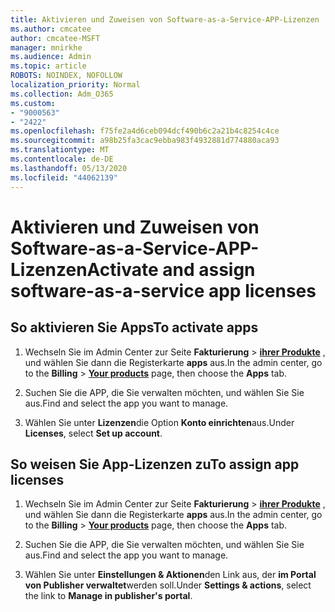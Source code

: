 ```yaml
---
title: Aktivieren und Zuweisen von Software-as-a-Service-APP-Lizenzen
ms.author: cmcatee
author: cmcatee-MSFT
manager: mnirkhe
ms.audience: Admin
ms.topic: article
ROBOTS: NOINDEX, NOFOLLOW
localization_priority: Normal
ms.collection: Adm_O365
ms.custom:
- "9000563"
- "2422"
ms.openlocfilehash: f75fe2a4d6ceb094dcf490b6c2a21b4c8254c4ce
ms.sourcegitcommit: a98b25fa3cac9ebba983f4932881d774880aca93
ms.translationtype: MT
ms.contentlocale: de-DE
ms.lasthandoff: 05/13/2020
ms.locfileid: "44062139"
---
```

# <a name="activate-and-assign-software-as-a-service-app-licenses"></a><span data-ttu-id="09a87-102">Aktivieren und Zuweisen von Software-as-a-Service-APP-Lizenzen</span><span class="sxs-lookup"><span data-stu-id="09a87-102">Activate and assign software-as-a-service app licenses</span></span> 

## <a name="to-activate-apps"></a><span data-ttu-id="09a87-103">So aktivieren Sie Apps</span><span class="sxs-lookup"><span data-stu-id="09a87-103">To activate apps</span></span>

1. <span data-ttu-id="09a87-104">Wechseln Sie im Admin Center zur Seite **Fakturierung**  >  **[ihrer Produkte](https://go.microsoft.com/fwlink/p/?linkid=842054)** , und wählen Sie dann die Registerkarte **apps** aus.</span><span class="sxs-lookup"><span data-stu-id="09a87-104">In the admin center, go to the **Billing** > **[Your products](https://go.microsoft.com/fwlink/p/?linkid=842054)** page, then choose the **Apps** tab.</span></span>

2. <span data-ttu-id="09a87-105">Suchen Sie die APP, die Sie verwalten möchten, und wählen Sie Sie aus.</span><span class="sxs-lookup"><span data-stu-id="09a87-105">Find and select the app you want to manage.</span></span>

3. <span data-ttu-id="09a87-106">Wählen Sie unter **Lizenzen**die Option **Konto einrichten**aus.</span><span class="sxs-lookup"><span data-stu-id="09a87-106">Under **Licenses**, select **Set up account**.</span></span>  

## <a name="to-assign-app-licenses"></a><span data-ttu-id="09a87-107">So weisen Sie App-Lizenzen zu</span><span class="sxs-lookup"><span data-stu-id="09a87-107">To assign app licenses</span></span>

1. <span data-ttu-id="09a87-108">Wechseln Sie im Admin Center zur Seite **Fakturierung**  >  **[ihrer Produkte](https://go.microsoft.com/fwlink/p/?linkid=842054)** , und wählen Sie dann die Registerkarte **apps** aus.</span><span class="sxs-lookup"><span data-stu-id="09a87-108">In the admin center, go to the **Billing** > **[Your products](https://go.microsoft.com/fwlink/p/?linkid=842054)** page, then choose the **Apps** tab.</span></span>

2. <span data-ttu-id="09a87-109">Suchen Sie die APP, die Sie verwalten möchten, und wählen Sie Sie aus.</span><span class="sxs-lookup"><span data-stu-id="09a87-109">Find and select the app you want to manage.</span></span>  

3. <span data-ttu-id="09a87-110">Wählen Sie unter **Einstellungen & Aktionen**den Link aus, der **im Portal von Publisher verwaltet**werden soll.</span><span class="sxs-lookup"><span data-stu-id="09a87-110">Under **Settings & actions**, select the link to **Manage in publisher's portal**.</span></span>